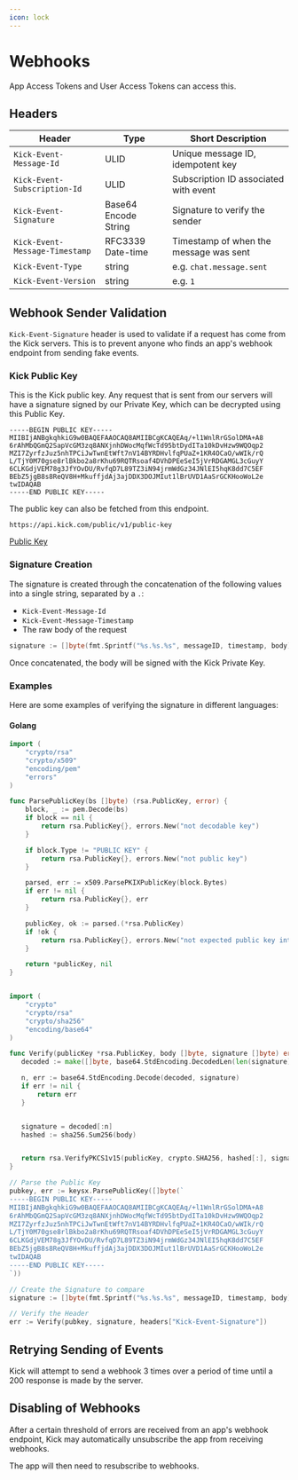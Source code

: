```yaml
---
icon: lock
---
```


# Webhooks

App Access Tokens and User Access Tokens can access this.

## Headers

| Header                         | Type                 | Short Description                       |
|--------------------------------|----------------------|-----------------------------------------|
| `Kick-Event-Message-Id`        | ULID                 | Unique message ID, idempotent key       |
| `Kick-Event-Subscription-Id`   | ULID                 | Subscription ID associated with event   |
| `Kick-Event-Signature`         | Base64 Encode String | Signature to verify the sender          |
| `Kick-Event-Message-Timestamp` | RFC3339 Date-time    | Timestamp of when the message was sent  |
| `Kick-Event-Type`              | string               | e.g. `chat.message.sent`                |
| `Kick-Event-Version`           | string               | e.g. `1`                                |

## Webhook Sender Validation

`Kick-Event-Signature` header is used to validate if a request has come from the Kick servers. This is to prevent anyone who finds an app's webhook endpoint from sending fake events.

### Kick Public Key

This is the Kick public key. Any request that is sent from our servers will have a signature signed by our Private Key, which can be decrypted using this Public Key.

```
-----BEGIN PUBLIC KEY-----
MIIBIjANBgkqhkiG9w0BAQEFAAOCAQ8AMIIBCgKCAQEAq/+l1WnlRrGSolDMA+A8
6rAhMbQGmQ2SapVcGM3zq8ANXjnhDWocMqfWcTd95btDydITa10kDvHzw9WQOqp2
MZI7ZyrfzJuz5nhTPCiJwTwnEtWft7nV14BYRDHvlfqPUaZ+1KR4OCaO/wWIk/rQ
L/TjY0M70gse8rlBkbo2a8rKhu69RQTRsoaf4DVhDPEeSeI5jVrRDGAMGL3cGuyY
6CLKGdjVEM78g3JfYOvDU/RvfqD7L89TZ3iN94jrmWdGz34JNlEI5hqK8dd7C5EF
BEbZ5jgB8s8ReQV8H+MkuffjdAj3ajDDX3DOJMIut1lBrUVD1AaSrGCKHooWoL2e
twIDAQAB
-----END PUBLIC KEY-----
```

The public key can also be fetched from this endpoint.
```
https://api.kick.com/public/v1/public-key
```
[Public Key](../apis/public-key.md)

### Signature Creation

The signature is created through the concatenation of the following values into a single string, separated by a `.`:

* `Kick-Event-Message-Id`
* `Kick-Event-Message-Timestamp`
* The raw body of the request

```go
signature := []byte(fmt.Sprintf("%s.%s.%s", messageID, timestamp, body))
```

Once concatenated, the body will be signed with the Kick Private Key.

### Examples

Here are some examples of verifying the signature in different languages:

#### Golang

```go
import (
	"crypto/rsa"
	"crypto/x509"
	"encoding/pem"
	"errors"
)

func ParsePublicKey(bs []byte) (rsa.PublicKey, error) {
	block, _ := pem.Decode(bs)
	if block == nil {
		return rsa.PublicKey{}, errors.New("not decodable key")
	}

	if block.Type != "PUBLIC KEY" {
		return rsa.PublicKey{}, errors.New("not public key")
	}

	parsed, err := x509.ParsePKIXPublicKey(block.Bytes)
	if err != nil {
		return rsa.PublicKey{}, err
	}

	publicKey, ok := parsed.(*rsa.PublicKey)
	if !ok {
		return rsa.PublicKey{}, errors.New("not expected public key interface")
	}

	return *publicKey, nil
}


import (
	"crypto"
	"crypto/rsa"
	"crypto/sha256"
	"encoding/base64"
)

func Verify(publicKey *rsa.PublicKey, body []byte, signature []byte) error {
   decoded := make([]byte, base64.StdEncoding.DecodedLen(len(signature)))

   n, err := base64.StdEncoding.Decode(decoded, signature)
   if err != nil {
       return err
   }


   signature = decoded[:n]
   hashed := sha256.Sum256(body)


   return rsa.VerifyPKCS1v15(publicKey, crypto.SHA256, hashed[:], signature)
}

// Parse the Public Key
pubkey, err := keysx.ParsePublicKey([]byte(`
-----BEGIN PUBLIC KEY-----
MIIBIjANBgkqhkiG9w0BAQEFAAOCAQ8AMIIBCgKCAQEAq/+l1WnlRrGSolDMA+A8
6rAhMbQGmQ2SapVcGM3zq8ANXjnhDWocMqfWcTd95btDydITa10kDvHzw9WQOqp2
MZI7ZyrfzJuz5nhTPCiJwTwnEtWft7nV14BYRDHvlfqPUaZ+1KR4OCaO/wWIk/rQ
L/TjY0M70gse8rlBkbo2a8rKhu69RQTRsoaf4DVhDPEeSeI5jVrRDGAMGL3cGuyY
6CLKGdjVEM78g3JfYOvDU/RvfqD7L89TZ3iN94jrmWdGz34JNlEI5hqK8dd7C5EF
BEbZ5jgB8s8ReQV8H+MkuffjdAj3ajDDX3DOJMIut1lBrUVD1AaSrGCKHooWoL2e
twIDAQAB
-----END PUBLIC KEY-----
`))

// Create the Signature to compare
signature := []byte(fmt.Sprintf("%s.%s.%s", messageID, timestamp, body))

// Verify the Header
err := Verify(pubkey, signature, headers["Kick-Event-Signature"])

```

## Retrying Sending of Events

Kick will attempt to send a webhook 3 times over a period of time until a 200 response is made by the server.

## Disabling of Webhooks

After a certain threshold of errors are received from an app's webhook endpoint, Kick may automatically unsubscribe the app from receiving webhooks.

The app will then need to resubscribe to webhooks.
